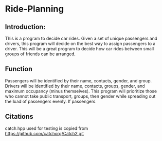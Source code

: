 # Ride-Planning

## Introduction: 

This is a program to decide car rides. Given a set of unique passengers and drivers, this program will decide on the best way to assign 
passengers to a driver. This will be a great program to decide how car rides between small groups of friends can be arranged. 

## Function
Passengers will be identified by their name, contacts, gender, and group. Drivers will be identified by their name, contacts, groups, gender, and maximum occupancy (minus themselves). This program will prioritize those who cannot take public transport, groups, then gender while spreading out the load of passengers evenly. If passengers



## Citations

catch.hpp used for testing is copied from https://github.com/catchorg/Catch2.git